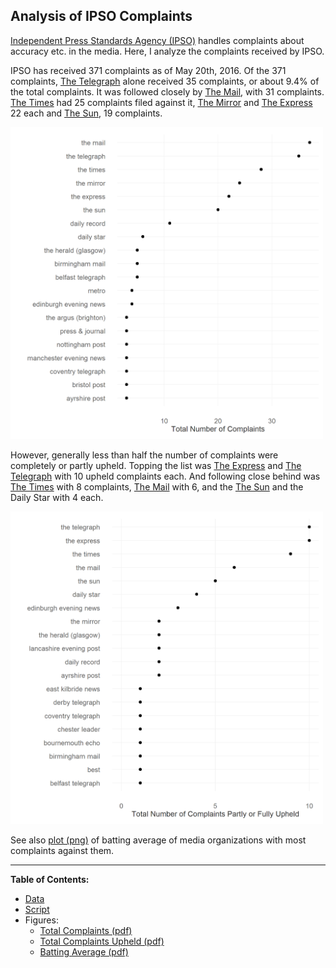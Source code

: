 ## Analysis of IPSO Complaints

[Independent Press Standards Agency (IPSO)](https://www.ipso.co.uk/IPSO/index.html) handles complaints about accuracy etc. in the media. Here, I analyze the complaints received by IPSO. 

IPSO has received 371 complaints as of May 20th, 2016. Of the 371 complaints, [The Telegraph](http://www.telegraph.co.uk/) alone received 35 complaints, or about 9.4% of the total complaints. It was followed closely by [The Mail](http://www.dailymail.co.uk/), with 31 complaints. [The Times](http://www.thetimes.co.uk/) had 25 complaints filed against it, [The Mirror](http://www.mirror.co.uk/) and [The Express](http://www.express.co.uk/) 22 each and [The Sun](http://www.thesun.co.uk/sol/homepage/), 19 complaints. 

<img src="figs/total_complaints-1.png" width="500">

However, generally less than half the number of complaints were completely or partly upheld. Topping the list was [The Express](http://www.express.co.uk/) and [The Telegraph](http://www.telegraph.co.uk/) with 10 upheld complaints each. And following close behind was [The Times](http://www.thetimes.co.uk/) with 8 complaints, [The Mail](http://www.dailymail.co.uk/) with 6, and the [The Sun](http://www.thesun.co.uk/sol/homepage/) and the Daily Star with 4 each. 

<img src="figs/total_upheld-1.png" width="500">

See also [plot (png)](figure/batting_av-1.png) of batting average of media organizations with most complaints against them.

---------------

**Table of Contents:**

* [Data](data/ipso_complaints.csv)  
* [Script](ipso_facto.R)  
* Figures:  
  * [Total Complaints (pdf)](figs/ipso_n_complaints.pdf)  
  * [Total Complaints Upheld (pdf)](figs/ipso_n_upheld.pdf)  
  * [Batting Average (pdf)](figs/ipso_p_upheld.pdf)  

